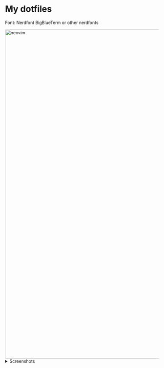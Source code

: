 # My dotfiles


Font: Nerdfont BigBlueTerm or other nerdfonts


<img width="1918" height="1076" alt="neovim" src="https://github.com/user-attachments/assets/331852e7-27d5-4a67-bd97-5dbc60e305b4" />


</details>
<details>
<summary>Screenshots</summary>

![vim](https://github.com/user-attachments/assets/28cad712-e154-488e-a267-9b5b2206c652)


</details>

